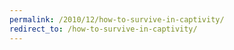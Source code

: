 ```yaml
---
permalink: /2010/12/how-to-survive-in-captivity/
redirect_to: /how-to-survive-in-captivity/
---
```

